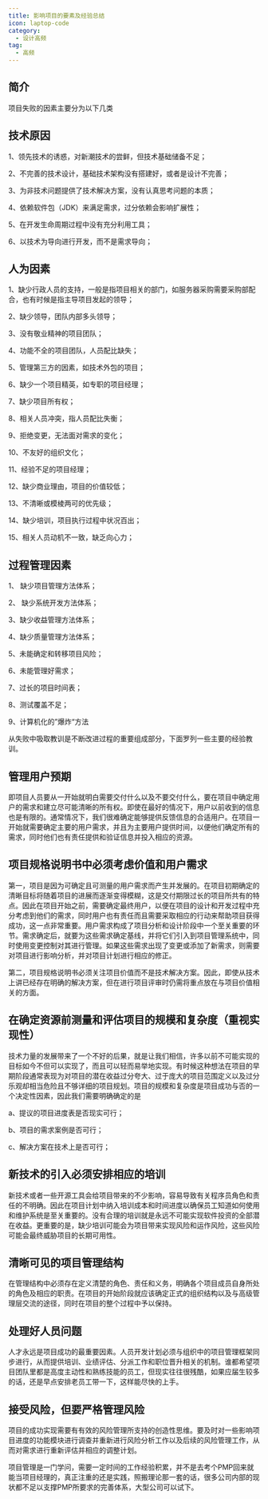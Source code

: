 ```yaml
---
title: 影响项目的要素及经验总结
icon: laptop-code
category:
  - 设计高频
tag:
  - 高频
---
```


## 简介

项目失败的因素主要分为以下几类

## 技术原因

1、领先技术的诱惑，对新潮技术的尝鲜，但技术基础储备不足；

2、不完善的技术设计，基础技术架构没有搭建好，或者是设计不完善；

3、为非技术问题提供了技术解决方案，没有认真思考问题的本质；

4、依赖软件包（JDK）来满足需求，过分依赖会影响扩展性；

5、在开发生命周期过程中没有充分利用工具；

6、以技术为导向进行开发，而不是需求导向；

## 人为因素

1、缺少行政人员的支持，一般是指项目相关的部门，如服务器采购需要采购部配合，也有时候是指主导项目发起的领导；

2、缺少领导，团队内部多头领导；

3、没有敬业精神的项目团队；

4、功能不全的项目团队，人员配比缺失；

5、管理第三方的因素，如技术外包的项目；

6、缺少一个项目精英，如专职的项目经理；

7、缺少项目所有权；

8、相关人员冲突，指人员配比失衡；

9、拒绝变更，无法面对需求的变化；

10、不友好的组织文化；

11、经验不足的项目经理；

12、缺少商业理由，项目的价值较低；

13、不清晰或模棱两可的优先级；

14、缺少培训，项目执行过程中状况百出；

15、相关人员动机不一致，缺乏向心力；

## 过程管理因素

1、 缺少项目管理方法体系；

2、 缺少系统开发方法体系；

3、缺少收益管理方法体系；

4、缺少质量管理方法体系；

5、未能确定和转移项目风险；

6、未能管理好需求；

7、过长的项目时间表；

8、测试覆盖不足；

9、计算机化的”爆炸“方法

从失败中吸取教训是不断改进过程的重要组成部分，下面罗列一些主要的经验教训。

## 管理用户预期

即项目人员要从一开始就明白需要交付什么以及不要交付什么，要在项目中确定用户的需求和建立尽可能清晰的所有权。即使在最好的情况下，用户以前收到的信息也是有限的。通常情况下，我们很难确定能够提供反馈信息的合适用户。在项目一开始就需要确定主要的用户需求，并且为主要用户提供时间，以便他们确定所有的需求，同时他们也有责任提供和验证信息并投入相应的资源。

## 项目规格说明书中必须考虑价值和用户需求

第一，项目是因为可确定且可测量的用户需求而产生并发展的。在项目初期确定的清晰目标将随着项目的进展而逐渐变得模糊，这是交付期限过长的项目所共有的特点。因此在项目开始之前，需要确定最终用户，以便在项目的设计和开发过程中充分考虑到他们的需求，同时用户也有责任而且需要采取相应的行动来帮助项目获得成功，这一点非常重要。用户需求构成了项目分析和设计阶段中一个至关重要的环节。需求确定后，就要为这些需求确定基线，并将它们引入到项目管理系统中，同时使用变更控制对其进行管理。如果这些需求出现了变更或添加了新需求，则需要对项目进行影响分析，并对项目计划进行相应的修正。

第二，项目规格说明书必须关注项目价值而不是技术解决方案。因此，即使从技术上讲已经存在明确的解决方案，但在进行项目评审时仍需将重点放在与项目价值相关的方面。

## 在确定资源前测量和评估项目的规模和复杂度（重视实现性）

技术力量的发展带来了一个不好的后果，就是让我们相信，许多以前不可能实现的目标如今不但可以实现了，而且可以轻而易举地实现。有时候这种想法在项目的早期阶段通常表现为对项目的潜在收益过分夸大、过于庞大的项目范围定义以及过分乐观却相当危险且不够详细的项目规划。项目的规模和复杂度是项目成功与否的一个决定性因素，因此我们需要明确确定的是

a、提议的项目进度表是否现实可行；

b、项目的需求案例是否可行；

c、解决方案在技术上是否可行；

## 新技术的引入必须安排相应的培训

新技术或者一些开源工具会给项目带来的不少影响，容易导致有关程序员角色和责任的不明确。因此在项目计划中纳入培训成本和时间进度以确保员工知道如何使用和维护系统是至关重要的。没有合理的培训就是永远不可能实现软件投资的全部潜在收益。更重要的是，缺少培训可能会为项目带来实现风险和运作风险，这些风险可能会最终威胁项目的长期可用性。

## 清晰可见的项目管理结构

在管理结构中必须存在定义清楚的角色、责任和义务，明确各个项目成员自身所处的角色及相应的职责。在项目的开始阶段就应该确定正式的组织结构以及与高级管理层交流的途径，同时在项目的整个过程中予以保持。

## 处理好人员问题

人才永远是项目成功的最重要因素。人员开发计划必须与组织中的项目管理框架同步进行，从而提供培训、业绩评估、分派工作和职位晋升相关的机制。谁都希望项目团队里都是高度主动性和熟练技能的员工，但现实往往很残酷，如果应届生较多的话，还是早点安排老员工带一下，这样能尽快的上手。

## 接受风险，但要严格管理风险

项目的成功实现需要有有效的风险管理所支持的创造性思维。要及时对一些影响项目进度的功能模块进行调查并重新进行风险分析工作以及后续的风险管理工作，从而对需求进行重新评估并相应的调整计划。

项目管理是一门学问，需要一定时间的工作经验积累，并不是去考个PMP回来就能当项目经理的，真正注重的还是实践，照搬理论那一套的话，很多公司内部的现状都不足以支撑PMP所要求的完善体系，大型公司可以试下。

